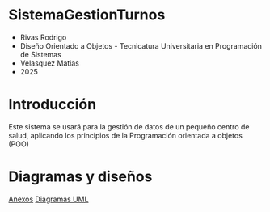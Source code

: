 # SistemaGestionTurnos
* Rivas Rodrigo 
* Diseño Orientado a Objetos - Tecnicatura Universitaria en Programación de Sistemas 
* Velasquez Matias 
* 2025 
# Introducción
Este sistema se usará para la gestión de datos de un pequeño centro de salud, aplicando los principios de la Programación orientada a objetos (POO)
# Diagramas y diseños
[Anexos](https://github.com/RodrigoRivas89/Anexos/blob/main/anexos.md#anexos)
[Diagramas UML](https://github.com/RodrigoRivas89/DiagramasUML/blob/main/DiagramasUML.md#diagramasuml)
